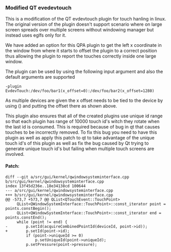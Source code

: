 ### Modified QT evedevtouch

This is a modification of the QT evdevtouch plugin for touch hanling in linux. The original version of the plugin doesn't support scenario where on large screen spreads over multiple screens without windowing manager but instead uses eglfs only for it.

We have added an option for this QPA plugin to get the left x coordinate in the window from where it starts to offset the plugin to a correct position thus allowing the plugin to report the touches correctly inside one large window.

The plugin can be used by using the following input argument and also the default arguments are supported
```
-plugin EvdevTouch:/dev/foo/bar1(x_offset=0):/dev/foo/bar2(x_offset=1280)
```

As multiple devices are given the x offset needs to be tied to the device by using () and putting the offset there as shown above.

This plugin also ensures that all of the created plugins use unique id range so that each plugin has range of 10000 touch id's witch they rotate when the last id is consumed. This is required because of bug in qt that causes touches to be incorrectly removed.
To fix this bug you need to have this plugin as well as apply this patch to qt to take advantage of the unique touch id's of this plugin as well as fix the bug caused by Qt trying to generate unique touch id's but failing when multiple touch screens are involved.

#### Patch:
```
diff --git a/src/gui/kernel/qwindowsysteminterface.cpp b/src/gui/kernel/qwindowsysteminterface.cpp
index 13f45d236e..18e34138cd 100644
--- a/src/gui/kernel/qwindowsysteminterface.cpp
+++ b/src/gui/kernel/qwindowsysteminterface.cpp
@@ -573,7 +573,7 @@ QList<QTouchEvent::TouchPoint>
     QList<QWindowSystemInterface::TouchPoint>::const_iterator point = points.constBegin();
     QList<QWindowSystemInterface::TouchPoint>::const_iterator end = points.constEnd();
     while (point != end) {
-        p.setId(acquireCombinedPointId(deviceId, point->id));
+        p.setId(point->id);
         if (point->uniqueId >= 0)
             p.setUniqueId(point->uniqueId);
         p.setPressure(point->pressure);
```
